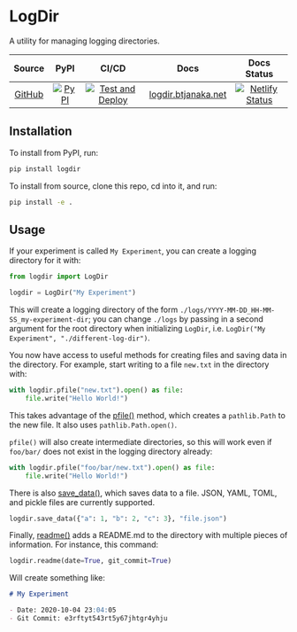 # LogDir

A utility for managing logging directories.

|                    Source                    |                                                      PyPI                                                      |                                                                                             CI/CD                                                                                             |                        Docs                        |                                                                         Docs Status                                                                         |
| :------------------------------------------: | :------------------------------------------------------------------------------------------------------------: | :-------------------------------------------------------------------------------------------------------------------------------------------------------------------------------------------: | :------------------------------------------------: | :---------------------------------------------------------------------------------------------------------------------------------------------------------: |
| [GitHub](https://github.com/btjanaka/logdir) | [![PyPI](https://img.shields.io/pypi/v/logdir?style=flat&color=blue)](https://pypi.org/project/logdir) | [![Test and Deploy](https://github.com/btjanaka/logdir/workflows/Test%20and%20Deploy/badge.svg?branch=master)](https://github.com/btjanaka/logdir/actions?query=workflow%3A"Test+and+Deploy") | [logdir.btjanaka.net](https://logdir.btjanaka.net) | [![Netlify Status](https://api.netlify.com/api/v1/badges/b3cdff86-dfcf-4b62-9a64-ab431bc5040f/deploy-status)](https://app.netlify.com/sites/logdir/deploys) |

## Installation

To install from PyPI, run:

```bash
pip install logdir
```

To install from source, clone this repo, cd into it, and run:

```bash
pip install -e .
```

## Usage

If your experiment is called `My Experiment`, you can create a logging directory
for it with:

```python
from logdir import LogDir

logdir = LogDir("My Experiment")
```

This will create a logging directory of the form
`./logs/YYYY-MM-DD_HH-MM-SS_my-experiment-dir`; you can change `./logs` by
passing in a second argument for the root directory when initializing `LogDir`,
i.e. `LogDir("My Experiment", "./different-log-dir")`.

You now have access to useful methods for creating files and saving data in the
directory. For example, start writing to a file `new.txt` in the directory with:

```python
with logdir.pfile("new.txt").open() as file:
    file.write("Hello World!")
```

This takes advantage of the [pfile()](/api/#logdir.LogDir.pfile) method, which
creates a `pathlib.Path` to the new file. It also uses `pathlib.Path.open()`.

`pfile()` will also create intermediate directories, so this will work even if
`foo/bar/` does not exist in the logging directory already:

```python
with logdir.pfile("foo/bar/new.txt").open() as file:
    file.write("Hello World!")
```

There is also [save_data()](/api/#logdir.LogDir.save_data), which saves data to
a file. JSON, YAML, TOML, and pickle files are currently supported.

```python
logdir.save_data({"a": 1, "b": 2, "c": 3}, "file.json")
```

Finally, [readme()](/api/#logdir.LogDir.readme) adds a README.md to the
directory with multiple pieces of information. For instance, this command:

```python
logdir.readme(date=True, git_commit=True)
```

Will create something like:

```md
# My Experiment

- Date: 2020-10-04 23:04:05
- Git Commit: e3rftyt543rt5y67jhtgr4yhju
```
